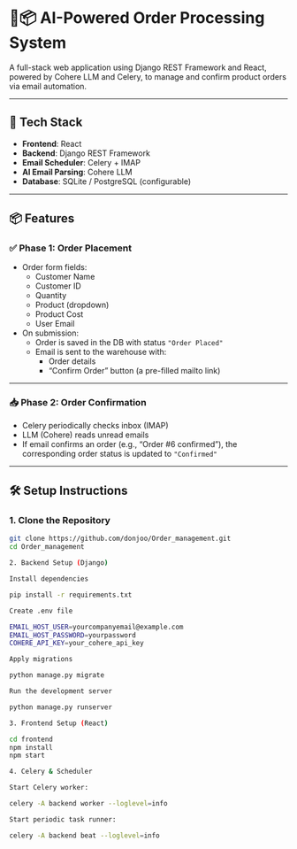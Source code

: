 # 🧠📦 AI-Powered Order Processing System

A full-stack web application using Django REST Framework and React, powered by Cohere LLM and Celery, to manage and confirm product orders via email automation.

---

## 🚀 Tech Stack

- **Frontend**: React  
- **Backend**: Django REST Framework  
- **Email Scheduler**: Celery + IMAP  
- **AI Email Parsing**: Cohere LLM  
- **Database**: SQLite / PostgreSQL (configurable)

---

## 📦 Features

### ✅ Phase 1: Order Placement

- Order form fields:
  - Customer Name
  - Customer ID
  - Quantity
  - Product (dropdown)
  - Product Cost
  - User Email
- On submission:
  - Order is saved in the DB with status `"Order Placed"`
  - Email is sent to the warehouse with:
    - Order details
    - “Confirm Order” button (a pre-filled mailto link)

---

### 📥 Phase 2: Order Confirmation

- Celery periodically checks inbox (IMAP)
- LLM (Cohere) reads unread emails
- If email confirms an order (e.g., “Order #6 confirmed”), the corresponding order status is updated to `"Confirmed"`

---


## 🛠️ Setup Instructions

### 1. Clone the Repository


```bash
git clone https://github.com/donjoo/Order_management.git
cd Order_management

2. Backend Setup (Django)

Install dependencies

pip install -r requirements.txt

Create .env file

EMAIL_HOST_USER=yourcompanyemail@example.com
EMAIL_HOST_PASSWORD=yourpassword
COHERE_API_KEY=your_cohere_api_key

Apply migrations

python manage.py migrate

Run the development server

python manage.py runserver

3. Frontend Setup (React)

cd frontend
npm install
npm start

4. Celery & Scheduler

Start Celery worker:

celery -A backend worker --loglevel=info

Start periodic task runner:

celery -A backend beat --loglevel=info

